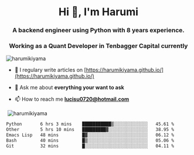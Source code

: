 <h1 align="center">Hi 👋, I'm Harumi</h1>
<h3 align="center">A backend engineer using <b>Python</b> with 8 years experience.</h3>
<h3 align="center">Working as a Quant Developer in <b>Tenbagger Capital</b> currently</h3>

<p align="left"> <img src="https://komarev.com/ghpvc/?username=harumikiyama" alt="harumikiyama" /> </p>


- 📝 I regulary write articles on [https://harumikiyama.github.io/](https://harumikiyama.github.io/)

- 💬 Ask me about **everything your want to ask**

- 📫 How to reach me **lucisu0720@hotmail.com**

<p>&nbsp;<img align="center" src="https://github-readme-stats.vercel.app/api?username=harumikiyama&show_icons=true" alt="harumikiyama" /></p>


<!--START_SECTION:waka-->

```txt
Python       6 hrs 3 mins    ███████████▒░░░░░░░░░░░░░   45.61 %
Other        5 hrs 10 mins   █████████▓░░░░░░░░░░░░░░░   38.95 %
Emacs Lisp   48 mins         █▓░░░░░░░░░░░░░░░░░░░░░░░   06.12 %
Bash         40 mins         █▒░░░░░░░░░░░░░░░░░░░░░░░   05.06 %
Git          32 mins         █░░░░░░░░░░░░░░░░░░░░░░░░   04.11 %
```

<!--END_SECTION:waka-->
